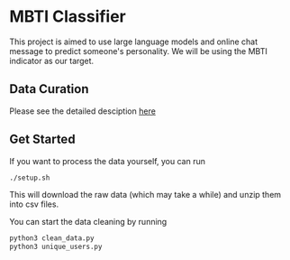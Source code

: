 # MBTI Classifier 

This project is aimed to use large language models and online chat message to predict someone's personality. 
We will be using the MBTI indicator as our target. 

## Data Curation 

Please see the detailed desciption [here](./data_summary.md)

## Get Started 

If you want to process the data yourself, you can run 

```bash
./setup.sh
```

This will download the raw data (which may take a while) and unzip them into csv files. 

You can start the data cleaning by running 
    
```bash
python3 clean_data.py
python3 unique_users.py
```
